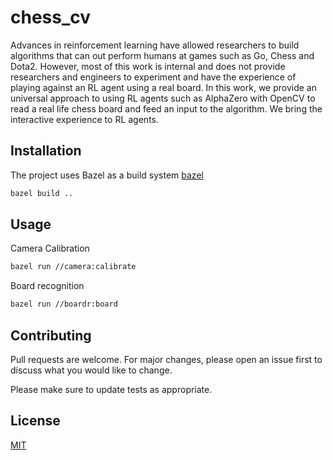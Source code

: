# chess_cv

Advances in reinforcement learning have allowed researchers to build algorithms
that can out perform humans at games such as Go, Chess and Dota2. However,
most of this work is internal and does not provide researchers and engineers to
experiment and have the experience of playing against an RL agent using a real
board. In this work, we provide an universal approach to using RL agents such as AlphaZero
with OpenCV to read a real life chess board and feed an input to the
algorithm. We bring the interactive experience to RL agents.

## Installation

The project uses Bazel as a build system [bazel](https://https://bazel.build/) 

```bash
bazel build ..
```

## Usage

Camera Calibration
```bash
bazel run //camera:calibrate
```

Board recognition
```bash
bazel run //boardr:board
```

## Contributing

Pull requests are welcome. For major changes, please open an issue first to discuss what you would like to change.

Please make sure to update tests as appropriate.

## License

[MIT](https://choosealicense.com/licenses/mit/)

